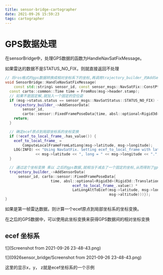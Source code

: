 ```yaml
---
title: sensor-bridge-cartographer
date: 2021-09-26 15:59:23
tags: cartographer
---
```


# GPS数据处理

在sensorBridge中，处理GPS数据的函数为HandleNavSatFixMessage。

如果雷达的数据不是STATUS_NO_FIX，则就直接返回不处理

```c++
// 将ros格式的gps数据转换成相对坐标系下的坐标,再调用trajectory_builder_的AddSensorData进行数据的处理
void SensorBridge::HandleNavSatFixMessage(
    const std::string& sensor_id, const sensor_msgs::NavSatFix::ConstPtr& msg) {
  const carto::common::Time time = FromRos(msg->header.stamp);
  // 如果不是固定解,就加入一个固定的空位姿
  if (msg->status.status == sensor_msgs::NavSatStatus::STATUS_NO_FIX) {
    trajectory_builder_->AddSensorData(
        sensor_id,
        carto::sensor::FixedFramePoseData{time, absl::optional<Rigid3d>()});
    return;
  }

  // 确定ecef原点到局部坐标系的坐标变换
  if (!ecef_to_local_frame_.has_value()) {
    ecef_to_local_frame_ =
        ComputeLocalFrameFromLatLong(msg->latitude, msg->longitude);
    LOG(INFO) << "Using NavSatFix. Setting ecef_to_local_frame with lat = "
              << msg->latitude << ", long = " << msg->longitude << ".";
  }

  // 通过这个坐标变换 乘以 之后的gps数据,就相当于减去了一个固定的坐标,从而得到了gps数据间的相对坐标变换
  trajectory_builder_->AddSensorData(
      sensor_id, carto::sensor::FixedFramePoseData{
                     time, absl::optional<Rigid3d>(Rigid3d::Translation(
                               ecef_to_local_frame_.value() *
                               LatLongAltToEcef(msg->latitude, msg->longitude,
                                                msg->altitude)))});
}
```

如果是第一帧雷达数据，则计算一个ecef原点到局部坐标系的坐标变换。

在之后的GPS数据中，可以使用此坐标变换来获得GPS数据间的相对坐标变换

## ecef 坐标系

![](Screenshot from 2021-09-26 23-48-43.png)

![](0926sensor_bridge/Screenshot from 2021-09-26 23-48-43.png)

这里的显示x，y， z就是ecef坐标系的一个示例

